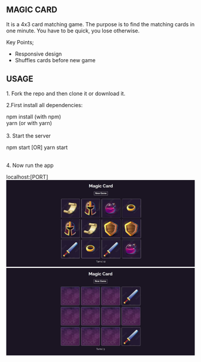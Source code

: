 <h2>MAGIC CARD</h2>
<p>
It is a 4x3 card matching game. The purpose is to find the matching cards in one minute. You have to be quick, you lose otherwise.
</p>
<p>Key Points;</p>
<ul>
  <li>Responsive design</li>
  <li>Shuffles cards before new game</li>
</ul>

<h2>USAGE</h2>
<p>1. Fork the repo and then clone it or download it.</p>
<p>2.First install all dependencies:</p>
<div>
  <storng>npm install</storng> (with npm) </br>
  <storng>yarn</storng> (or with yarn)
</div> </br>
3. Start the server
</p>
<div>
npm start [OR] yarn start
</div> </br>
<p>
4. Now run the app
</p>
<div>
localhost:[PORT]
</div>


<img src="./public/github/img2.jpg"/>
</br>
<img src="./public/github/img1.jpg"/>






